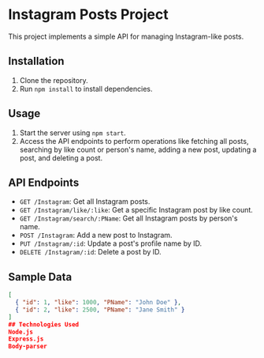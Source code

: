 # Instagram Posts Project

This project implements a simple API for managing Instagram-like posts.

## Installation

1. Clone the repository.
2. Run `npm install` to install dependencies.

## Usage

1. Start the server using `npm start`.
2. Access the API endpoints to perform operations like fetching all posts, searching by like count or person's name, adding a new post, updating a post, and deleting a post.

## API Endpoints

- `GET /Instagram`: Get all Instagram posts.
- `GET /Instagram/like/:like`: Get a specific Instagram post by like count.
- `GET /Instagram/search/:PName`: Get all Instagram posts by person's name.
- `POST /Instagram`: Add a new post to Instagram.
- `PUT /Instagram/:id`: Update a post's profile name by ID.
- `DELETE /Instagram/:id`: Delete a post by ID.

## Sample Data

```json
[
  { "id": 1, "like": 1000, "PName": "John Doe" },
  { "id": 2, "like": 2500, "PName": "Jane Smith" }
]
## Technologies Used
Node.js
Express.js
Body-parser



